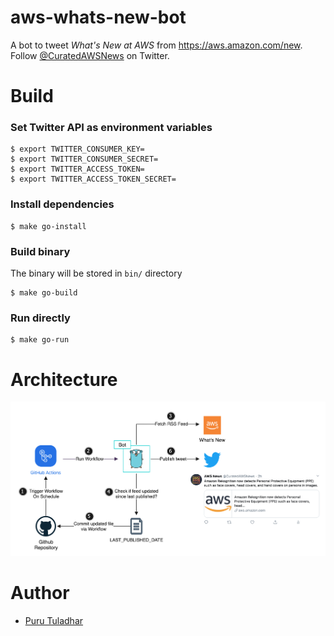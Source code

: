 # aws-whats-new-bot
A bot to tweet _What's New at AWS_ from https://aws.amazon.com/new. Follow [@CuratedAWSNews](https://twitter.com/curatedawsnews) on Twitter.

# Build

### Set Twitter API as environment variables
```
$ export TWITTER_CONSUMER_KEY=
$ export TWITTER_CONSUMER_SECRET=
$ export TWITTER_ACCESS_TOKEN=
$ export TWITTER_ACCESS_TOKEN_SECRET=
```

### Install dependencies
```
$ make go-install
```

### Build binary
The binary will be stored in `bin/` directory
```
$ make go-build
```

### Run directly
```
$ make go-run
```

# Architecture
![](images/architecture.png)

# Author
- [Puru Tuladhar](https://twitter.com/ptuladhar3)

